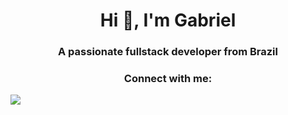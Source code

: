<h1 align="center">Hi 👋, I'm Gabriel</h1>
<h3 align="center">A passionate fullstack developer from Brazil</h3>

<h3 align="center">Connect with me:</h3>
<a href="https://www.linkedin.com/in/gabriel-brum-158703199/" target="_blank"><img src="https://img.shields.io/badge/-LinkedIn-%230077B5?style=for-the-badge&logo=linkedin&logoColor=white" target="_blank"></a>
<p align="center">
</p>



